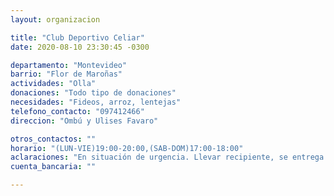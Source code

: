 ```yaml
---
layout: organizacion

title: "Club Deportivo Celiar"
date: 2020-08-10 23:30:45 -0300

departamento: "Montevideo"
barrio: "Flor de Maroñas"
actividades: "Olla"
donaciones: "Todo tipo de donaciones"
necesidades: "Fideos, arroz, lentejas"
telefono_contacto: "097412466"
direccion: "Ombú y Ulises Favaro"

otros_contactos: ""
horario: "(LUN-VIE)19:00-20:00,(SAB-DOM)17:00-18:00"
aclaraciones: "En situación de urgencia. Llevar recipiente, se entrega para el núcleo familiar. Se reciben donaciones de lunes a viernes de 17 a 20 hs; Sabado y Domingo de 16 a 18 hs."
cuenta_bancaria: ""

---
```

